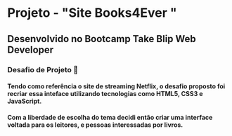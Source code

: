 # Projeto - "Site Books4Ever "
## Desenvolvido no Bootcamp Take Blip Web Developer

### Desafio de Projeto 📄
#### Tendo como referência o site de streaming Netflix, o desafio proposto foi recriar essa inteface utilizando tecnologias como HTML5, CSS3 e JavaScript.
#### Com a liberdade de escolha do tema decidi então criar uma interface voltada para os leitores, e pessoas interessadas por livros.
